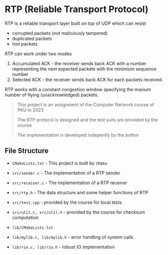 # RTP (Reliable Transport Protocol)

RTP is a reliable transport layer built on top of UDP which can resist 

- corrupted packets (not maliciously tampered)
- duplicated packets
- lost packets

RTP can work under two modes

1. Accumulated ACK - the receiver sends back ACK with a number representing the next expected packets with the minimium sequence number
2. Selected ACK - the receiver sends back ACK for each packets received.

RTP works with a constant congestion window specifying the maxium number of flying (unacknowledged) packets.

> This project is an assignment of the Computer Network course of PKU in 2023
>
> The RTP protocol is designed and the test suits are provided by the course
>
> The implementation is developed indepently by the author

## File Structure

- `CMakeLists.txt` - This project is built by `CMake`



- `src/sender.c` - The implementation of a RTP sender
- `src/receiver.c` - The implementation of a RTP receiver
- `src/rtp.h` - The data structure and some helper functions of RTP 
- `src/test.cpp` - provided by the course for local tests
- `src/util.c, src/util.h` - provided by the course for checksum computation



- `lib/CMakeLists.txt` 

- `lib/mylib.c, lib/mylib.h` - error handling of system calls
- `lib/rio.c, lib/rio.h` - robust IO implementation
